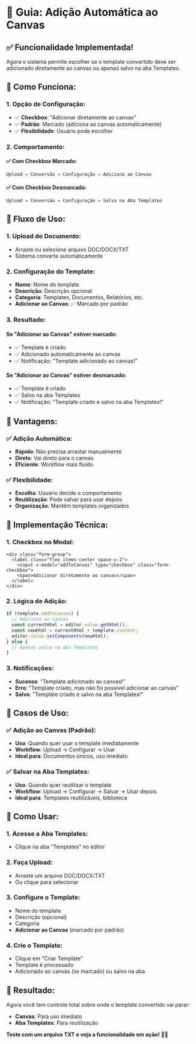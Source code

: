 # 🎨 Guia: Adição Automática ao Canvas

## ✅ **Funcionalidade Implementada!**

Agora o sistema permite escolher se o template convertido deve ser adicionado diretamente ao canvas ou apenas salvo na aba Templates.

## 🎯 **Como Funciona:**

### **1. Opção de Configuração:**
- ✅ **Checkbox**: "Adicionar diretamente ao canvas"
- ✅ **Padrão**: Marcado (adiciona ao canvas automaticamente)
- ✅ **Flexibilidade**: Usuário pode escolher

### **2. Comportamento:**

#### **✅ Com Checkbox Marcado:**
```
Upload → Conversão → Configuração → Adiciona ao Canvas
```

#### **✅ Com Checkbox Desmarcado:**
```
Upload → Conversão → Configuração → Salva na Aba Templates
```

## 🚀 **Fluxo de Uso:**

### **1. Upload do Documento:**
- Arraste ou selecione arquivo DOC/DOCX/TXT
- Sistema converte automaticamente

### **2. Configuração do Template:**
- **Nome**: Nome do template
- **Descrição**: Descrição opcional
- **Categoria**: Templates, Documentos, Relatórios, etc.
- **Adicionar ao Canvas**: ✅ Marcado por padrão

### **3. Resultado:**

#### **Se "Adicionar ao Canvas" estiver marcado:**
- ✅ Template é criado
- ✅ Adicionado automaticamente ao canvas
- ✅ Notificação: "Template adicionado ao canvas!"

#### **Se "Adicionar ao Canvas" estiver desmarcado:**
- ✅ Template é criado
- ✅ Salvo na aba Templates
- ✅ Notificação: "Template criado e salvo na aba Templates!"

## 🎨 **Vantagens:**

### **✅ Adição Automática:**
- **Rápido**: Não precisa arrastar manualmente
- **Direto**: Vai direto para o canvas
- **Eficiente**: Workflow mais fluido

### **✅ Flexibilidade:**
- **Escolha**: Usuário decide o comportamento
- **Reutilização**: Pode salvar para usar depois
- **Organização**: Mantém templates organizados

## 🔧 **Implementação Técnica:**

### **1. Checkbox no Modal:**
```vue
<div class="form-group">
  <label class="flex items-center space-x-2">
    <input v-model="addToCanvas" type="checkbox" class="form-checkbox">
    <span>Adicionar diretamente ao canvas</span>
  </label>
</div>
```

### **2. Lógica de Adição:**
```typescript
if (template.addToCanvas) {
  // Adiciona ao canvas
  const currentHtml = editor.value.getHtml();
  const newHtml = currentHtml + template.content;
  editor.value.setComponents(newHtml);
} else {
  // Apenas salva na aba Templates
}
```

### **3. Notificações:**
- **Sucesso**: "Template adicionado ao canvas!"
- **Erro**: "Template criado, mas não foi possível adicionar ao canvas"
- **Salvo**: "Template criado e salvo na aba Templates!"

## 🎯 **Casos de Uso:**

### **✅ Adição ao Canvas (Padrão):**
- **Uso**: Quando quer usar o template imediatamente
- **Workflow**: Upload → Configurar → Usar
- **Ideal para**: Documentos únicos, uso imediato

### **✅ Salvar na Aba Templates:**
- **Uso**: Quando quer reutilizar o template
- **Workflow**: Upload → Configurar → Salvar → Usar depois
- **Ideal para**: Templates reutilizáveis, biblioteca

## 🚀 **Como Usar:**

### **1. Acesse a Aba Templates:**
- Clique na aba "Templates" no editor

### **2. Faça Upload:**
- Arraste um arquivo DOC/DOCX/TXT
- Ou clique para selecionar

### **3. Configure o Template:**
- Nome do template
- Descrição (opcional)
- Categoria
- **Adicionar ao Canvas** (marcado por padrão)

### **4. Crie o Template:**
- Clique em "Criar Template"
- Template é processado
- Adicionado ao canvas (se marcado) ou salvo na aba

## 🎉 **Resultado:**

Agora você tem controle total sobre onde o template convertido vai parar:
- **Canvas**: Para uso imediato
- **Aba Templates**: Para reutilização

**Teste com um arquivo TXT e veja a funcionalidade em ação!** 🎨✨
